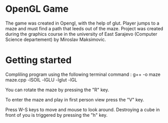 # OpenGL Game
The game was created in Opengl, with the help of glut.
Player jumps to a maze and must find a path that leeds out of the maze.
Project was created during the graphics course in the university of East Sarajevo 
(Computer Science departement) by Miroslav Maksimovic.

# Getting started
Compliling program using the following terminal command :
 g++ -o maze maze.cpp -lSOIL -lGLU -lglut -lGL



You can rotate the maze by pressing the "R" key.

To enter the maze and play in first person view press the "V" key.

Press W-S keys to move and mouse to look around.
Destroying a cube in front of you is triggered by pressing the "h" key.
